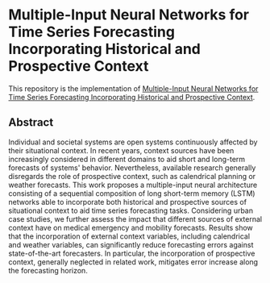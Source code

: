 # Multiple-Input Neural Networks for Time Series Forecasting Incorporating Historical and Prospective Context

This repository is the implementation of [Multiple-Input Neural Networks for Time Series Forecasting Incorporating Historical and Prospective Context](https://link.springer.com/article/10.1007/s10618-023-00984-y). 


## Abstract

Individual and societal systems are open systems continuously affected by their situational context. In recent years, context sources have been increasingly considered in different domains to aid short and long-term forecasts of systems' behavior. Nevertheless, available research generally disregards the role of prospective context, such as calendrical planning or weather forecasts. This work proposes a multiple-input neural architecture consisting of a sequential composition of long short-term memory (LSTM) networks able to incorporate both historical and prospective sources of situational context to aid time series forecasting tasks. Considering urban case studies, we further assess the impact that different sources of external context have on medical emergency and mobility forecasts. Results show that the incorporation of external context variables, including calendrical and weather variables, can significantly reduce forecasting errors against state-of-the-art forecasters. In particular, the incorporation of prospective context, generally neglected in related work, mitigates error increase along the forecasting horizon.
